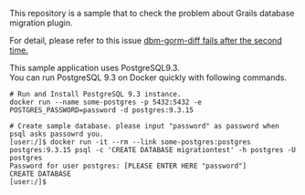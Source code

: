 This repository is a sample that to check the problem about Grails database migration plugin.

For detail, please refer to this issue
[dbm-gorm-diff fails after the second time.](https://github.com/grails-plugins/grails-database-migration/issues/115)

This sample application uses PostgreSQL9.3.  
You can run PostgreSQL 9.3 on Docker quickly with following commands. 

```
# Run and Install PostgreSQL 9.3 instance.
docker run --name some-postgres -p 5432:5432 -e POSTGRES_PASSWORD=password -d postgres:9.3.15

# Create sample database. please input "password" as password when psql asks passowrd you.
[user:/]$ docker run -it --rm --link some-postgres:postgres postgres:9.3.15 psql -c 'CREATE DATABASE migrationtest' -h postgres -U postgres
Password for user postgres: [PLEASE ENTER HERE "password"]
CREATE DATABASE
[user:/]$ 
```